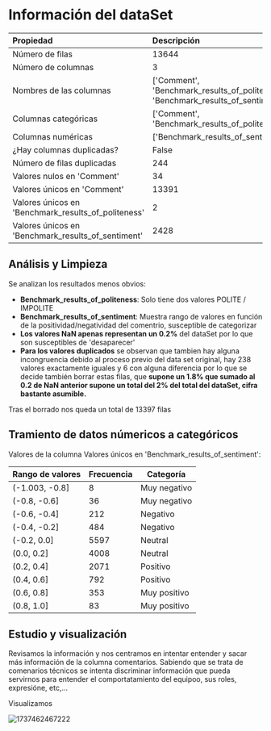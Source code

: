 # Información del dataSet

| Propiedad                                            | Descripción                                                                     |
| :--------------------------------------------------- | :------------------------------------------------------------------------------- |
| Número de filas                                     | 13644                                                                            |
| Número de columnas                                  | 3                                                                                |
| Nombres de las columnas                              | ['Comment', 'Benchmark_results_of_politeness', 'Benchmark_results_of_sentiment'] |
| Columnas categóricas                                | ['Comment', 'Benchmark_results_of_politeness']                                   |
| Columnas numéricas                                  | ['Benchmark_results_of_sentiment']                                               |
| ¿Hay columnas duplicadas?                           | False                                                                            |
| Número de filas duplicadas                          | 244                                                                              |
| Valores nulos en 'Comment'                           | 34                                                                               |
| Valores únicos en 'Comment'                         | 13391                                                                            |
| Valores únicos en 'Benchmark_results_of_politeness' | 2                                                                                |
| Valores únicos en 'Benchmark_results_of_sentiment'  | 2428                                                                             |

## Análisis y Limpieza

Se analizan los resultados menos obvios:

* **Benchmark_results_of_politeness**: Solo tiene dos valores POLITE / IMPOLITE
* **Benchmark_results_of_sentiment**: Muestra rango de valores en función de la positividad/negatividad del comentrio, susceptible de categorizar
* **Los valores NaN apenas representan un 0.2%** del dataSet por lo que son susceptibles de 'desaparecer'
* **Para los valores duplicados** se observan que tambien hay alguna incongruencia debido al proceso previo del data set original, hay 238 valores exactamente iguales y 6 con alguna diferencia por lo que se decide también borrar estas filas, que **supone un 1.8% que sumado al 0.2 de NaN anterior supone un total del 2% del total del dataSet, cifra bastante asumible.**

Tras el borrado nos queda un total de 13397 filas

## Tramiento de datos númericos a categóricos

Valores de la columna Valores únicos en 'Benchmark_results_of_sentiment':

| Rango de valores | Frecuencia | Categoría   |
| ---------------- | ---------- | ------------ |
| (-1.003, -0.8]   | 8          | Muy negativo |
| (-0.8, -0.6]     | 36         | Muy negativo |
| (-0.6, -0.4]     | 212        | Negativo     |
| (-0.4, -0.2]     | 484        | Negativo     |
| (-0.2, 0.0]      | 5597       | Neutral      |
| (0.0, 0.2]       | 4008       | Neutral      |
| (0.2, 0.4]       | 2071       | Positivo     |
| (0.4, 0.6]       | 792        | Positivo     |
| (0.6, 0.8]       | 353        | Muy positivo |
| (0.8, 1.0]       | 83         | Muy positivo |

## Estudio y visualización

Revisamos la información y nos centramos en intentar entender y sacar más información de la columna comentarios. Sabiendo que se trata de comenarios técnicos se intenta discriminar información que pueda servirnos para entender el comportatamiento del equipoo, sus roles, expresióne, etc,...


Visualizamos

![1737462467222](image/Análisis/1737462467222.png)
